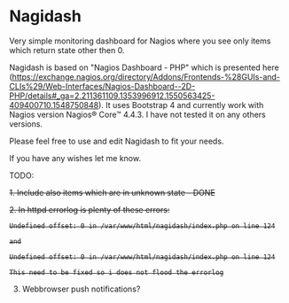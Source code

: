 # Nagidash

Very simple monitoring dashboard for Nagios where you see only items which return state other then 0.

Nagidash is based on "Nagios Dashboard - PHP" which is presented here (https://exchange.nagios.org/directory/Addons/Frontends-%28GUIs-and-CLIs%29/Web-Interfaces/Nagios-Dashboard--2D-PHP/details#_ga=2.211361109.1353996912.1550563425-409400710.1548750848). It uses 
Bootstrap 4 and currently work with Nagios version Nagios® Core™ 4.4.3. I have not tested it on any others versions.

Please feel free to use and edit Nagidash to fit your needs.

If you have any wishes let me know.



TODO:

<s>1. Include also items which are in unknown state - DONE</s>

<s>2. In httpd errorlog is plenty of these errors:

    Undefined offset: 0 in /var/www/html/nagidash/index.php on line 124
    
    and

    Undefined offset: 0 in /var/www/html/nagidash/index.php on line 124

    This need to be fixed so i does not flood the errorlog
</s>
    
3. Webbrowser push notifications?
